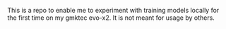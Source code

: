This is a repo to enable me to experiment with training models locally for the first time on my gmktec evo-x2. It is not meant for usage by others.